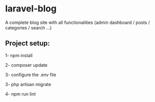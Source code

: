 # laravel-blog
A complete blog site with all functionalities (admin dashboard / posts / categories / search ...)

## Project setup:

1- npm install

2- composer update

3- configure the .env file

3- php artisan migrate

4- npm run lint
